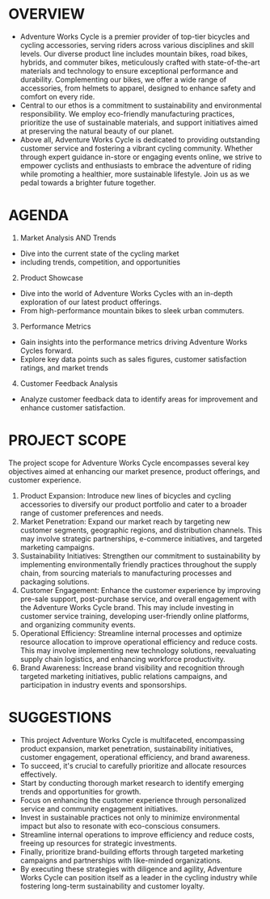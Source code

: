 # OVERVIEW
- Adventure Works Cycle is a premier provider of top-tier bicycles and cycling accessories, serving riders across various disciplines and skill levels. Our diverse product line includes mountain bikes, road bikes, hybrids, and commuter bikes, meticulously crafted with state-of-the-art materials and technology to ensure exceptional performance and durability. Complementing our bikes, we offer a wide range of accessories, from helmets to apparel, designed to enhance safety and comfort on every ride.
- Central to our ethos is a commitment to sustainability and environmental responsibility. We employ eco-friendly manufacturing practices, prioritize the use of sustainable materials, and support initiatives aimed at preserving the natural beauty of our planet.
- Above all, Adventure Works Cycle is dedicated to providing outstanding customer service and fostering a vibrant cycling community. Whether through expert guidance in-store or engaging events online, we strive to empower cyclists and enthusiasts to embrace the adventure of riding while promoting a healthier, more sustainable lifestyle. Join us as we pedal towards a brighter future together.

# AGENDA
1) Market Analysis AND Trends 
- Dive into the current state of the cycling market
- including trends, competition, and opportunities
2) Product Showcase
- Dive into the world of Adventure Works Cycles with an in-depth exploration of our latest product offerings.
- From high-performance mountain bikes to sleek urban commuters.
3) Performance Metrics
- Gain insights into the performance metrics driving Adventure Works Cycles forward.
- Explore key data points such as sales figures, customer satisfaction ratings, and market trends
4) Customer Feedback Analysis
- Analyze customer feedback data to identify areas for improvement and enhance customer satisfaction.

# PROJECT SCOPE
The project scope for Adventure Works Cycle encompasses several key objectives aimed at enhancing our market presence, product offerings, and customer experience. 
1) Product Expansion: Introduce new lines of bicycles and cycling accessories to diversify our product portfolio and cater to a broader range of customer preferences and needs.
2) Market Penetration: Expand our market reach by targeting new customer segments, geographic regions, and distribution channels. This may involve strategic partnerships, e-commerce initiatives, and targeted marketing campaigns.
3) Sustainability Initiatives: Strengthen our commitment to sustainability by implementing environmentally friendly practices throughout the supply chain, from sourcing materials to manufacturing processes and packaging solutions.
4) Customer Engagement: Enhance the customer experience by improving pre-sale support, post-purchase service, and overall engagement with the Adventure Works Cycle brand. This may include investing in customer service training, developing user-friendly online platforms, and organizing community events.
5) Operational Efficiency: Streamline internal processes and optimize resource allocation to improve operational efficiency and reduce costs. This may involve implementing new technology solutions, reevaluating supply chain logistics, and enhancing workforce productivity.
6) Brand Awareness: Increase brand visibility and recognition through targeted marketing initiatives, public relations campaigns, and participation in industry events and sponsorships.

# SUGGESTIONS
- This project Adventure Works Cycle is multifaceted, encompassing product expansion, market penetration, sustainability initiatives, customer engagement, operational efficiency, and brand awareness.
- To succeed, it's crucial to carefully prioritize and allocate resources effectively.
- Start by conducting thorough market research to identify emerging trends and opportunities for growth.
- Focus on enhancing the customer experience through personalized service and community engagement initiatives.
- Invest in sustainable practices not only to minimize environmental impact but also to resonate with eco-conscious consumers.
- Streamline internal operations to improve efficiency and reduce costs, freeing up resources for strategic investments.
- Finally, prioritize brand-building efforts through targeted marketing campaigns and partnerships with like-minded organizations.
- By executing these strategies with diligence and agility, Adventure Works Cycle can position itself as a leader in the cycling industry while fostering long-term sustainability and customer loyalty.






